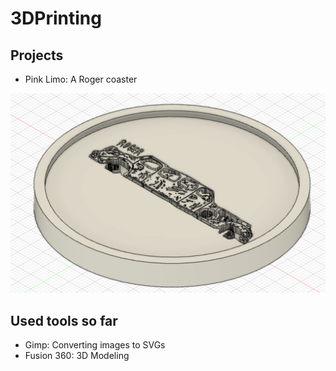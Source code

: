 # 3DPrinting
## Projects 
- Pink Limo: A Roger coaster
<img src="./PinkLimo/Screenshot.png" alt="Pink Limo Coaster" style="float: center; margin-right: 10px;"/>

## Used tools so far
- Gimp:         Converting images to SVGs
- Fusion 360:   3D Modeling
